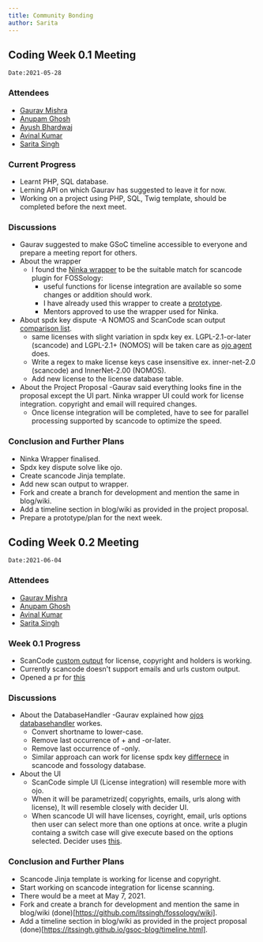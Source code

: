 ```yaml
---
title: Community Bonding
author: Sarita
---
```

<!--
SPDX-License-Identifier: CC-BY-SA-4.0

SPDX-FileCopyrightText: 2021 Sarita Singh <saritasingh.0425@gmail.com>
-->

## Coding Week 0.1 Meeting

`Date:2021-05-28`

### Attendees

- [Gaurav Mishra ](https://github.com/GMishx)
- [Anupam Ghosh ](https://github.com/ag4ums)
- [Ayush Bhardwaj ](https://github.com/hastagAB)
- [Avinal Kumar ](https://github.com/avinal)
- [Sarita Singh ](https://github.com/itssingh)

### Current Progress

- Learnt PHP, SQL database.
- Lerning API on which Gaurav has suggested to leave it for now.
- Working on a project using PHP, SQL, Twig template, should be completed before the next meet.

### Discussions
- Gaurav suggested to make GSoC timeline accessible to everyone and prepare a meeting report for others.
- About the wrapper
    - I found the [Ninka wrapper](https://github.com/itssingh/fossology/tree/master/src/ninka) to be the suitable match for scancode plugin for FOSSology:
        - useful functions for license integration are available so some changes or addition should work.
        - I have already used this wrapper to create a [prototype](https://github.com/itssingh/scanology).
        - Mentors approved to use the wrapper used for Ninka.
- About spdx key dispute
    -A NOMOS and ScanCode scan output [comparison list](https://docs.google.com/spreadsheets/d/1lgAVHofEXyVLa7ocrl8rGjuNulY7VgF-WGOQVqYkmoE/edit#gid=680720653).
    - same licenses with slight variation in spdx key ex. LGPL-2.1-or-later (scancode) and LGPL-2.1+ (NOMOS) will be taken care as [ojo agent](https://github.com/fossology/fossology/blob/master/src/ojo/agent/OjosDatabaseHandler.cc) does.
    - Write a regex to make license keys case insensitive ex. inner-net-2.0 (scancode) and InnerNet-2.00 (NOMOS).
    - Add new license to the license database table.
- About the Project Proposal
    -Gaurav said everything looks fine in the proposal except the UI part. Ninka wrapper UI could work for license integration. copyright and email will required changes.
    - Once license integration will be completed, have to see for parallel processing supported by scancode to optimize the speed.

### Conclusion and Further Plans
- Ninka Wrapper finalised.
- Spdx key dispute solve like ojo.
- Create scancode Jinja template.
- Add new scan output to wrapper.
- Fork and create a branch for development and mention the same in blog/wiki.
- Add a timeline section in blog/wiki as provided in the project proposal.
- Prepare a prototype/plan for the next week.



## Coding Week 0.2 Meeting
`Date:2021-06-04`

### Attendees

- [Gaurav Mishra ](https://github.com/GMishx)
- [Anupam Ghosh ](https://github.com/ag4ums)
- [Avinal Kumar ](https://github.com/avinal)
- [Sarita Singh ](https://github.com/itssingh)

### Week 0.1 Progress

- ScanCode [custom output](https://gist.github.com/itssingh/93db537d2a9c9a6780a71cd84a41c6ab) for license, copyright and holders is working.
- Currently scancode doesn't support emails and urls custom output.
- Opened a pr for [this](https://github.com/nexB/scancode-toolkit/pull/2539)

### Discussions

- About the DatabaseHandler
    -Gaurav explained how [ojos databasehandler](https://github.com/fossology/fossology/blob/master/src/ojo/agent/OjosDatabaseHandler.cc) workes.
    - Convert shortname to lower-case.
    - Remove last occurrence of + and -or-later.
    - Remove last occurrence of -only.
    - Similar approach can work for license spdx key [differnece](https://docs.google.com/spreadsheets/d/1lgAVHofEXyVLa7ocrl8rGjuNulY7VgF-WGOQVqYkmoE/edit#gid=680720653) in scancode and fossology database.
- About the UI
    - ScanCode simple UI (License integration) will resemble more with ojo.
    - When it will be parametrized( copyrights, emails, urls along with license), It will resemble closely with decider UI.
    - When scancode UI will have licenses, coyright, email, urls options then user can select more than one options at once.
    write a plugin containg a switch case will give execute based on the options selected. Decider uses [this](https://github.com/fossology/fossology/blob/master/src/decider/ui/DeciderAgentPlugin.php#L75-L126).

### Conclusion and Further Plans

- Scancode Jinja template is working for license and copyright.
- Start working on scancode integration for license scanning.
- There would be a meet at May 7, 2021.
- Fork and create a branch for development and mention the same in blog/wiki (done)[https://github.com/itssingh/fossology/wiki].
- Add a timeline section in blog/wiki as provided in the project proposal (done)[https://itssingh.github.io/gsoc-blog/timeline.html].